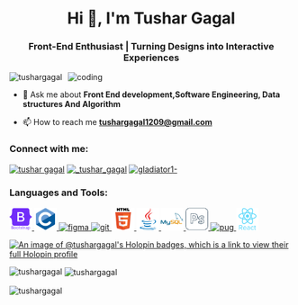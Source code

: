 <h1 align="center">Hi 👋, I'm Tushar Gagal</h1>
<h3 align="center">Front-End Enthusiast | Turning Designs into Interactive Experiences</h3>
<img src="https://cdn.dribbble.com/users/260312/screenshots/2553737/media/55d2ee70677214c6817f561d8901ec67.gif" align="right" alt="coding" width="400" />

<p align="left"> <img src="https://komarev.com/ghpvc/?username=tushargagal&label=Profile%20views&color=0e75b6&style=flat" alt="tushargagal" /> </p>

- 💬 Ask me about **Front End development,Software Engineering, Data structures And Algorithm**

- 📫 How to reach me **tushargagal1209@gmail.com**

<h3 align="left">Connect with me:</h3>
<p align="left">
<a href="https://linkedin.com/in/tushar gagal" target="blank"><img align="center" src="https://raw.githubusercontent.com/rahuldkjain/github-profile-readme-generator/master/src/images/icons/Social/linked-in-alt.svg" alt="tushar gagal" height="30" width="40" /></a>
<a href="https://instagram.com/_tushar_gagal" target="blank"><img align="center" src="https://raw.githubusercontent.com/rahuldkjain/github-profile-readme-generator/master/src/images/icons/Social/instagram.svg" alt="_tushar_gagal" height="30" width="40" /></a>
<a href="https://www.leetcode.com/gladiator1-" target="blank"><img align="center" src="https://raw.githubusercontent.com/rahuldkjain/github-profile-readme-generator/master/src/images/icons/Social/leet-code.svg" alt="gladiator1-" height="30" width="40" /></a>
</p>

<h3 align="left">Languages and Tools:</h3>
<p align="left"> <a href="https://getbootstrap.com" target="_blank" rel="noreferrer"> <img src="https://raw.githubusercontent.com/devicons/devicon/master/icons/bootstrap/bootstrap-plain-wordmark.svg" alt="bootstrap" width="40" height="40"/> </a> <a href="https://www.cprogramming.com/" target="_blank" rel="noreferrer"> <img src="https://raw.githubusercontent.com/devicons/devicon/master/icons/c/c-original.svg" alt="c" width="40" height="40"/> </a> <a href="https://www.figma.com/" target="_blank" rel="noreferrer"> <img src="https://www.vectorlogo.zone/logos/figma/figma-icon.svg" alt="figma" width="40" height="40"/> </a> <a href="https://git-scm.com/" target="_blank" rel="noreferrer"> <img src="https://www.vectorlogo.zone/logos/git-scm/git-scm-icon.svg" alt="git" width="40" height="40"/> </a> <a href="https://www.w3.org/html/" target="_blank" rel="noreferrer"> <img src="https://raw.githubusercontent.com/devicons/devicon/master/icons/html5/html5-original-wordmark.svg" alt="html5" width="40" height="40"/> </a> <a href="https://www.java.com" target="_blank" rel="noreferrer"> <img src="https://raw.githubusercontent.com/devicons/devicon/master/icons/java/java-original.svg" alt="java" width="40" height="40"/> </a> <a href="https://www.mysql.com/" target="_blank" rel="noreferrer"> <img src="https://raw.githubusercontent.com/devicons/devicon/master/icons/mysql/mysql-original-wordmark.svg" alt="mysql" width="40" height="40"/> </a> <a href="https://www.photoshop.com/en" target="_blank" rel="noreferrer"> <img src="https://raw.githubusercontent.com/devicons/devicon/master/icons/photoshop/photoshop-line.svg" alt="photoshop" width="40" height="40"/> </a> <a href="https://pugjs.org" target="_blank" rel="noreferrer"> <img src="https://cdn.worldvectorlogo.com/logos/pug.svg" alt="pug" width="40" height="40"/> </a> <a href="https://reactjs.org/" target="_blank" rel="noreferrer"> <img src="https://raw.githubusercontent.com/devicons/devicon/master/icons/react/react-original-wordmark.svg" alt="react" width="40" height="40"/> </a> </p>

[![An image of @tushargagal's Holopin badges, which is a link to view their full Holopin profile](https://holopin.me/tushargagal)](https://holopin.io/@tushargagal)

<p><img align="left" src="https://github-readme-stats.vercel.app/api/top-langs?username=tushargagal&show_icons=true&locale=en&layout=compact" alt="tushargagal" /></p>

<p>&nbsp;<img align="center" src="https://github-readme-stats.vercel.app/api?username=tushargagal&show_icons=true&locale=en" alt="tushargagal" /></p>

<p><img align="center" src="https://github-readme-streak-stats.herokuapp.com/?user=tushargagal&" alt="tushargagal" /></p>

